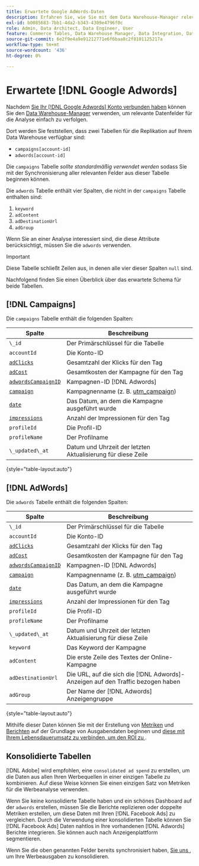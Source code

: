 ```yaml
---
title: Erwartete Google AdWords-Daten
description: Erfahren Sie, wie Sie mit dem Data Warehouse-Manager relevante Datenfelder für die Analyse einfach verfolgen können.
exl-id: b0085683-7bb1-4da2-b343-4309e4796f0c
role: Admin, Data Architect, Data Engineer, User
feature: Commerce Tables, Data Warehouse Manager, Data Integration, Data Import/Export
source-git-commit: 6e2f9e4a9e91212771e6f6baa8c2f8101125217a
workflow-type: tm+mt
source-wordcount: '436'
ht-degree: 0%

---
```


# Erwartete [!DNL Google Adwords]

Nachdem [Sie Ihr [!DNL Google Adwords] Konto verbunden haben](../integrations/google-adwords.md) können Sie den [Data Warehouse-Manager](../../data-warehouse-mgr/tour-dwm.md) verwenden, um relevante Datenfelder für die Analyse einfach zu verfolgen.

Dort werden Sie feststellen, dass zwei Tabellen für die Replikation auf Ihrem Data Warehouse verfügbar sind:

* `campaigns[account-id]`
* `adwords[account-id]`

Die `campaigns` Tabelle *sollte standardmäßig verwendet werden* sodass Sie mit der Synchronisierung aller relevanten Felder aus dieser Tabelle beginnen können.

Die `adwords` Tabelle enthält vier Spalten, die nicht in der `campaigns` Tabelle enthalten sind:

1. `keyword`
1. `adContent`
1. `adDestinationUrl`
1. `adGroup`

Wenn Sie an einer Analyse interessiert sind, die diese Attribute berücksichtigt, müssen Sie die `adwords` verwenden.

>[!IMPORTANT]
>
>Diese Tabelle schließt Zeilen aus, in denen alle vier dieser Spalten `null` sind.

Nachfolgend finden Sie einen Überblick über das erwartete Schema für beide Tabellen.

## [!DNL Campaigns]

Die `campaigns` Tabelle enthält die folgenden Spalten:

| **Spalte** | **Beschreibung** |
|-----|-----|
| `\_id` | Der Primärschlüssel für die Tabelle |
| `accountId` | Die Konto-ID |
| [`adClicks`](https://ga-dev-tools.google/dimensions-metrics-explorer/#view=detail&amp;group=adwords&amp;jump=ga_adclicks) | Gesamtzahl der Klicks für den Tag |
| [`adCost`](https://ga-dev-tools.google/dimensions-metrics-explorer/#view=detail&amp;group=adwords&amp;jump=ga_adcost) | Gesamtkosten der Kampagne für den Tag |
| [`adwordsCampaignID`](https://ga-dev-tools.google/dimensions-metrics-explorer/#view=detail&amp;group=adwords&amp;jump=ga_adwordscampaignid) | Kampagnen-ID [!DNL Adwords] |
| [`campaign`](https://ga-dev-tools.google/dimensions-metrics-explorer/#view=detail&amp;group=traffic_sources&amp;jump=ga_campaign) | Kampagnenname (z. B. [utm\_campaign](https://support.google.com/analytics/answer/1033867?hl=en)) |
| [`date`](https://ga-dev-tools.google/dimensions-metrics-explorer/#view=detail&amp;group=time&amp;jump=ga_date) | Das Datum, an dem die Kampagne ausgeführt wurde |
| [`impressions`](https://ga-dev-tools.google/dimensions-metrics-explorer/#view=detail&amp;group=adwords&amp;jump=ga_impressions) | Anzahl der Impressionen für den Tag |
| `profileId` | Die Profil-ID |
| `profileName` | Der Profilname |
| `\_updated\_at` | Datum und Uhrzeit der letzten Aktualisierung für diese Zeile |

{style="table-layout:auto"}

## [!DNL AdWords]

Die `adwords` Tabelle enthält die folgenden Spalten:

| **Spalte** | **Beschreibung** |
|-----|-----|
| `\_id` | Der Primärschlüssel für die Tabelle |
| `accountId` | Die Konto-ID |
| [`adClicks`](https://ga-dev-tools.google/dimensions-metrics-explorer/#view=detail&amp;group=adwords&amp;jump=ga_adclicks) | Gesamtzahl der Klicks für den Tag |
| [`adCost`](https://ga-dev-tools.google/dimensions-metrics-explorer/#view=detail&amp;group=adwords&amp;jump=ga_adcost) | Gesamtkosten der Kampagne für den Tag |
| [`adwordsCampaignID`](https://ga-dev-tools.google/dimensions-metrics-explorer/#view=detail&amp;group=adwords&amp;jump=ga_adwordscampaignid) | Kampagnen-ID [!DNL Adwords] |
| [`campaign`](https://ga-dev-tools.google/dimensions-metrics-explorer/#view=detail&amp;group=traffic_sources&amp;jump=ga_campaign) | Kampagnenname (z. B. [utm\_campaign](https://support.google.com/analytics/answer/1033867?hl=en)) |
| [`date`](https://ga-dev-tools.google/dimensions-metrics-explorer/#view=detail&amp;group=time&amp;jump=ga_date) | Das Datum, an dem die Kampagne ausgeführt wurde |
| [`impressions`](https://ga-dev-tools.google/dimensions-metrics-explorer/#view=detail&amp;group=adwords&amp;jump=ga_impressions) | Anzahl der Impressionen für den Tag |
| `profileId` | Die Profil-ID |
| `profileName` | Der Profilname |
| `\_updated\_at` | Datum und Uhrzeit der letzten Aktualisierung für diese Zeile |
| `keyword` | Das Keyword der Kampagne |
| `adContent` | Die erste Zeile des Textes der Online-Kampagne |
| `adDestinationUrl` | Die URL, auf die sich die [!DNL Adwords]-Anzeigen auf den Traffic bezogen haben |
| `adGroup` | Der Name der [!DNL Adwords] Anzeigengruppe |

{style="table-layout:auto"}

Mithilfe dieser Daten können Sie mit der Erstellung von [Metriken](../../../data-user/reports/ess-manage-data-metrics.md) und [Berichten](../../../tutorials/using-visual-report-builder.md) auf der Grundlage von Ausgabendaten beginnen und [diese mit Ihrem Lebensdauerumsatz zu verbinden, um den ROI zu ](../../analysis/roi-ad-camp.md).

## Konsolidierte Tabellen

[!DNL Adobe] wird empfohlen, eine `consolidated ad spend` zu erstellen, um die Daten aus allen Ihren Werbequellen in einer einzigen Tabelle zu kombinieren. Auf diese Weise können Sie einen einzigen Satz von Metriken für die Werbeanalyse verwenden.

Wenn Sie keine konsolidierte Tabelle haben und ein schönes Dashboard auf der `adwords` erstellen, müssen Sie die Berichte replizieren oder doppelte Metriken erstellen, um diese Daten mit Ihren [!DNL Facebook Ads] zu vergleichen. Durch die Verwendung einer konsolidierten Tabelle können Sie [!DNL Facebook Ads] Daten nahtlos in Ihre vorhandenen [!DNL Adwords] Berichte integrieren. Sie können auch nach Anzeigenplattform segmentieren.

Wenn Sie die oben genannten Felder bereits synchronisiert haben, [ Sie uns ](https://experienceleague.adobe.com/docs/commerce-knowledge-base/kb/troubleshooting/miscellaneous/mbi-service-policies.html?lang=de), um Ihre Werbeausgaben zu konsolidieren.
